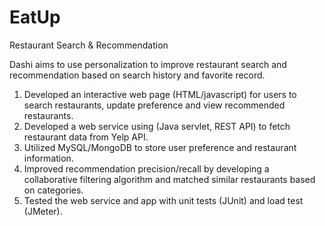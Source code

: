 # EatUp
Restaurant Search & Recommendation

Dashi aims to use personalization to improve restaurant search and recommendation based on search history and favorite record.
1.	Developed an interactive web page (HTML/javascript) for users to search restaurants, update preference and view recommended restaurants.
2.	Developed a web service using (Java servlet, REST API) to fetch restaurant data from Yelp API.
3.	Utilized MySQL/MongoDB to store user preference and restaurant information. 
4.	Improved recommendation precision/recall by developing a collaborative filtering algorithm and matched similar restaurants based on categories.
5.	Tested the web service and app with unit tests (JUnit) and load test (JMeter). 
